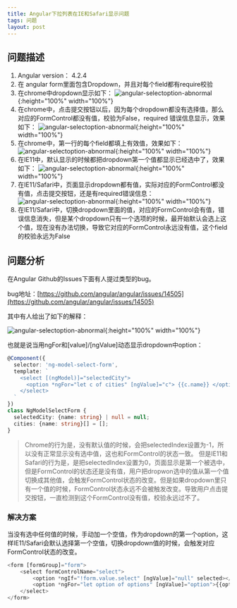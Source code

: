 ```yaml
---
title: Angular下拉列表在IE和Safari显示问题
tags: 问题
layout: post
---
```


## 问题描述

1. Angular version： 4.2.4
2. 在 angular form里面包含Dropdown，并且对每个field都有require校验
3. 在chrome中dropdown显示如下：
![angular-selectoption-abnormal]( https://hp.github.io/assets/images/posts/issues/issues-angular-selectoption-abnormal-iesafari1.png){:height="100%" width="100%"}
4. 在chrome中，点击提交按钮以后，因为每个dropdown都没有选择值，那么对应的FormControl都没有值，校验为False，required 错误信息显示，效果如下：
![angular-selectoption-abnormal]( https://hp.github.io/assets/images/posts/issues/issues-angular-selectoption-abnormal-iesafari2.png){:height="100%" width="100%"}
5. 在chrome中，第一行的每个field都填上有效值，效果如下： 
![angular-selectoption-abnormal]( https://hp.github.io/assets/images/posts/issues/issues-angular-selectoption-abnormal-iesafari3.png){:height="100%" width="100%"}
6. 在IE11中，默认显示的时候都把dropdown第一个值都显示已经选中了，效果如下：
![angular-selectoption-abnormal]( https://hp.github.io/assets/images/posts/issues/issues-angular-selectoption-abnormal-iesafari4.png){:height="100%" width="100%"}
7. 在IE11/Safari中，页面显示dropdown都有值，实际对应的FormControl都没有值，点击提交按钮，还是有required错误信息：
![angular-selectoption-abnormal]( https://hp.github.io/assets/images/posts/issues/issues-angular-selectoption-abnormal-iesafari5.png){:height="100%" width="100%"}
8. 在IE11/Safari中，切换dropdown里面的值，对应的FormControl会有值，错误信息消失，但是某个dropdown只有一个选项的时候，最开始默认会选上这个值，现在没有办法切换，导致它对应的FormControl永远没有值，这个field的校验永远为False

## 问题分析
在Angular Github的Issues下面有人提过类型的bug。


bug地址：[https://github.com/angular/angular/issues/14505](https://github.com/angular/angular/issues/14505)

其中有人给出了如下的解释：

![angular-selectoption-abnormal]( https://hp.github.io/assets/images/posts/issues/issues-angular-selectoption-abnormal-iesafari6.png){:height="100%" width="100%"}


也就是说当用ngFor和[value]/[ngValue]动态显示dropdown中option：
```ts
@Component({
  selector: 'ng-model-select-form',
  template: `
    <select [(ngModel)]="selectedCity">
      <option *ngFor="let c of cities" [ngValue]="c"> {{c.name}} </option>
    </select>
  `
})
class NgModelSelectForm {
  selectedCity: {name: string} | null = null;
  cities: {name: string}[] = [];
}
```

<blockquote>
<p>
Chrome的行为是，没有默认值的时候，会把selectedIndex设置为-1，所以没有正常显示没有选中值，这也和FormControl的状态一致。
但是IE11和Safari的行为是，是把selectedIndex设置为0，页面显示是第一个被选中，但是FormControl的状态还是没有值，用户把dropwon选中的值从第一个值切换成其他值，会触发FormControl状态的改变。但是如果dropdown里只有一个值的时候，FormControl状态永远不会被触发改变。导致用户点击提交按钮，一直检测到这个FormControl没有值，校验永远过不了。
</p>
</blockquote>

### 解决方案

当没有选中任何值的时候，手动加一个空值，作为dropdown的第一个option，这样IE11/Safari会默认选择第一个空值，切换dropdown值的时候，会触发对应FormControl状态的改变。

```ts
<form [formGroup]="form">
	<select formControlName="select">
		<option *ngIf="!form.value.select" [ngValue]="null" selected></option>
		<option *ngFor="let option of options" [ngValue]="option">{{option}}</option>
	</select>
</form>
```